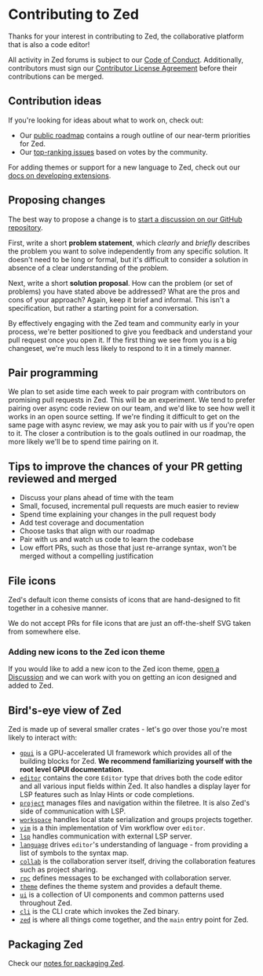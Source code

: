 # Contributing to Zed

Thanks for your interest in contributing to Zed, the collaborative platform that is also a code editor!

All activity in Zed forums is subject to our [Code of Conduct](https://zed.dev/code-of-conduct). Additionally, contributors must sign our [Contributor License Agreement](https://zed.dev/cla) before their contributions can be merged.

## Contribution ideas

If you're looking for ideas about what to work on, check out:

- Our [public roadmap](https://zed.dev/roadmap) contains a rough outline of our near-term priorities for Zed.
- Our [top-ranking issues](https://github.com/zed-industries/zed/issues/5393) based on votes by the community.

For adding themes or support for a new language to Zed, check out our [docs on developing extensions](https://zed.dev/docs/extensions/developing-extensions).

## Proposing changes

The best way to propose a change is to [start a discussion on our GitHub repository](https://github.com/zed-industries/zed/discussions).

First, write a short **problem statement**, which _clearly_ and _briefly_ describes the problem you want to solve independently from any specific solution. It doesn't need to be long or formal, but it's difficult to consider a solution in absence of a clear understanding of the problem.

Next, write a short **solution proposal**. How can the problem (or set of problems) you have stated above be addressed? What are the pros and cons of your approach? Again, keep it brief and informal. This isn't a specification, but rather a starting point for a conversation.

By effectively engaging with the Zed team and community early in your process, we're better positioned to give you feedback and understand your pull request once you open it. If the first thing we see from you is a big changeset, we're much less likely to respond to it in a timely manner.

## Pair programming

We plan to set aside time each week to pair program with contributors on promising pull requests in Zed. This will be an experiment. We tend to prefer pairing over async code review on our team, and we'd like to see how well it works in an open source setting. If we're finding it difficult to get on the same page with async review, we may ask you to pair with us if you're open to it. The closer a contribution is to the goals outlined in our roadmap, the more likely we'll be to spend time pairing on it.

## Tips to improve the chances of your PR getting reviewed and merged

- Discuss your plans ahead of time with the team
- Small, focused, incremental pull requests are much easier to review
- Spend time explaining your changes in the pull request body
- Add test coverage and documentation
- Choose tasks that align with our roadmap
- Pair with us and watch us code to learn the codebase
- Low effort PRs, such as those that just re-arrange syntax, won't be merged without a compelling justification

## File icons

Zed's default icon theme consists of icons that are hand-designed to fit together in a cohesive manner.

We do not accept PRs for file icons that are just an off-the-shelf SVG taken from somewhere else.

### Adding new icons to the Zed icon theme

If you would like to add a new icon to the Zed icon theme, [open a Discussion](https://github.com/zed-industries/zed/discussions/new?category=ux-and-design) and we can work with you on getting an icon designed and added to Zed.

## Bird's-eye view of Zed

Zed is made up of several smaller crates - let's go over those you're most likely to interact with:

- [`gpui`](/crates/gpui) is a GPU-accelerated UI framework which provides all of the building blocks for Zed. **We recommend familiarizing yourself with the root level GPUI documentation.**
- [`editor`](/crates/editor) contains the core `Editor` type that drives both the code editor and all various input fields within Zed. It also handles a display layer for LSP features such as Inlay Hints or code completions.
- [`project`](/crates/project) manages files and navigation within the filetree. It is also Zed's side of communication with LSP.
- [`workspace`](/crates/workspace) handles local state serialization and groups projects together.
- [`vim`](/crates/vim) is a thin implementation of Vim workflow over `editor`.
- [`lsp`](/crates/lsp) handles communication with external LSP server.
- [`language`](/crates/language) drives `editor`'s understanding of language - from providing a list of symbols to the syntax map.
- [`collab`](/crates/collab) is the collaboration server itself, driving the collaboration features such as project sharing.
- [`rpc`](/crates/rpc) defines messages to be exchanged with collaboration server.
- [`theme`](/crates/theme) defines the theme system and provides a default theme.
- [`ui`](/crates/ui) is a collection of UI components and common patterns used throughout Zed.
- [`cli`](/crates/cli) is the CLI crate which invokes the Zed binary.
- [`zed`](/crates/zed) is where all things come together, and the `main` entry point for Zed.

## Packaging Zed

Check our [notes for packaging Zed](https://zed.dev/docs/development/linux#notes-for-packaging-zed).
